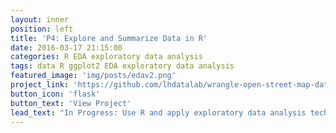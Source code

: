 ```yaml
---
layout: inner
position: left
title: 'P4: Explore and Summarize Data in R'
date: 2016-03-17 21:15:00
categories: R EDA exploratory data analysis
tags: data R ggplot2 EDA exploratory data analysis
featured_image: 'img/posts/edav2.png'
project_link: 'https://github.com/lhdatalab/wrangle-open-street-map-data/'
button_icon: 'flask'
button_text: 'View Project'
lead_text: "In Progress: Use R and apply exploratory data analysis techniques to explore relationships in one variable to multiple variables and to explore a selected data set for distributions, outliers, and anomalies."
---
```

